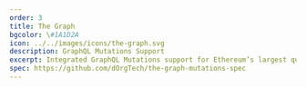 ```yaml
---
order: 3
title: The Graph
bgcolor: \#1A1D2A
icon: ../../images/icons/the-graph.svg
description: GraphQL Mutations Support
excerpt: Integrated GraphQL Mutations support for Ethereum’s largest query protocol to enable write semantic definitions for smart contract protocols
spec: https://github.com/dOrgTech/the-graph-mutations-spec
---
```

